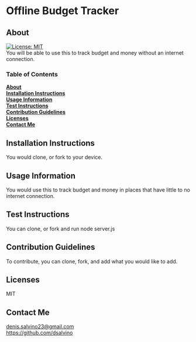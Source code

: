  
# Offline Budget Tracker
## About
[![License: MIT](https://img.shields.io/badge/License-MIT-yellow.svg)](https://opensource.org/licenses/MIT)<br>
You will be able to use this to track budget and money without an internet connection.


### Table of Contents
**[About](#about)**<br>
**[Installation Instructions](#installation-instructions)**<br>
**[Usage Information](#usage-information)**<br>
**[Test Instructions](#test-instructions)**<br>
**[Contribution Guidelines](#contribution-guidelines)**<br>
**[Licenses](#licenses)**<br>
**[Contact Me](#contact-me)**<br>

## Installation Instructions
You would clone, or fork to your device.
## Usage Information
You would use this to track budget and money in places that have little to no internet connection.
## Test Instructions
You can clone, or fork and run node server.js
## Contribution Guidelines
To contribute, you can clone, fork, and add what you would like to add.
## Licenses
MIT
## Contact Me
denis.salvino23@gmail.com<br>
<https://github.com/dsalvino>